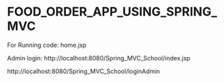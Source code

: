 # FOOD_ORDER_APP_USING_SPRING_MVC

For Running code:
home.jsp

Admin login: 
http://localhost:8080/Spring_MVC_School/index.jsp

http://localhost:8080/Spring_MVC_School/loginAdmin
